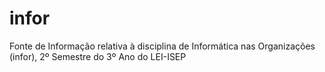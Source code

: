 # infor

Fonte de Informação relativa à disciplina de Informática nas Organizações (infor), 2º Semestre do 3º Ano do LEI-ISEP

